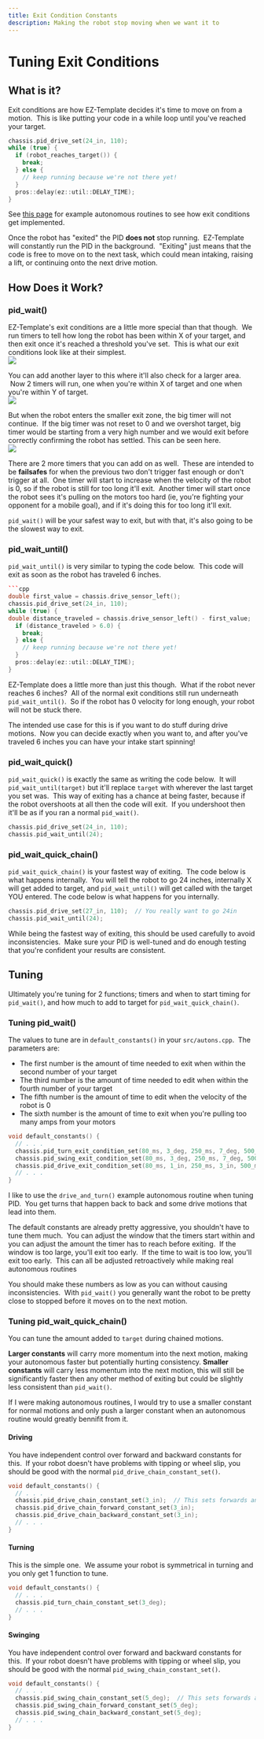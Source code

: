 ```yaml
---
title: Exit Condition Constants
description: Making the robot stop moving when we want it to 
---
```


# Tuning Exit Conditions

## What is it?
Exit conditions are how EZ-Template decides it's time to move on from a motion.  This is like putting your code in a while loop until you've reached your target.  
```cpp
chassis.pid_drive_set(24_in, 110);
while (true) {
  if (robot_reaches_target()) {
    break;
  } else {
    // keep running because we're not there yet!
  }
  pros::delay(ez::util::DELAY_TIME);
}
```

See [this page](https://ez-robotics.github.io/EZ-Template/tutorials/example_autons) for example autonomous routines to see how exit conditions get implemented.  

Once the robot has "exited" the PID **does not** stop running.  EZ-Template will constantly run the PID in the background.  "Exiting" just means that the code is free to move on to the next task, which could mean intaking, raising a lift, or continuing onto the next drive motion.  

## How Does it Work?
### pid_wait()
EZ-Template's exit conditions are a little more special than that though.  We run timers to tell how long the robot has been within X of your target, and then exit once it's reached a threshold you've set.  This is what our exit conditions look like at their simplest.   
![](images/small_timeout.gif) 

You can add another layer to this where it'll also check for a larger area.  Now 2 timers will run, one when you're within X of target and one when you're within Y of target.     
![](images/big_timeout.gif) 

But when the robot enters the smaller exit zone, the big timer will not continue.  If the big timer was not reset to 0 and we overshot target, big timer would be starting from a very high number and we would exit before correctly confirming the robot has settled.  This can be seen here.     
![](images/big_timeout_reset_small_timeout.gif) 

There are 2 more timers that you can add on as well.  These are intended to be **failsafes** for when the previous two don't trigger fast enough or don't trigger at all.  One timer will start to increase when the velocity of the robot is 0, so if the robot is still for too long it'll exit.  Another timer will start once the robot sees it's pulling on the motors too hard (ie, you're fighting your opponent for a mobile goal), and if it's doing this for too long it'll exit.  

`pid_wait()` will be your safest way to exit, but with that, it's also going to be the slowest way to exit.  

### pid_wait_until()
`pid_wait_until()` is very similar to typing the code below.  This code will exit as soon as the robot has traveled 6 inches.  
```cpp
```cpp
double first_value = chassis.drive_sensor_left();
chassis.pid_drive_set(24_in, 110);
while (true) {
double distance_traveled = chassis.drive_sensor_left() - first_value;
  if (distance_traveled > 6.0) {
    break;
  } else {
    // keep running because we're not there yet!
  }
  pros::delay(ez::util::DELAY_TIME);
}
```

EZ-Template does a little more than just this though.  What if the robot never reaches 6 inches?  All of the normal exit conditions still run underneath `pid_wait_until()`.  So if the robot has 0 velocity for long enough, your robot will not be stuck there.  

The intended use case for this is if you want to do stuff during drive motions.  Now you can decide exactly when you want to, and after you've traveled 6 inches you can have your intake start spinning!  

### pid_wait_quick()
`pid_wait_quick()` is exactly the same as writing the code below.  It will `pid_wait_until(target)` but it'll replace `target` with wherever the last target you set was.  This way of exiting has a chance at being faster, because if the robot overshoots at all then the code will exit.  If you undershoot then it'll be as if you ran a normal `pid_wait()`.   
```cpp
chassis.pid_drive_set(24_in, 110);
chassis.pid_wait_until(24);
```

### pid_wait_quick_chain()
`pid_wait_quick_chain()` is your fastest way of exiting.  The code below is what happens internally.  You will tell the robot to go 24 inches, internally X will get added to target, and `pid_wait_until()` will get called with the target YOU entered.  The code below is what happens for you internally.   
```cpp
chassis.pid_drive_set(27_in, 110);  // You really want to go 24in
chassis.pid_wait_until(24);
```

While being the fastest way of exiting, this should be used carefully to avoid inconsistencies.  Make sure your PID is well-tuned and do enough testing that you're confident your results are consistent.  

## Tuning
Ultimately you're tuning for 2 functions; timers and when to start timing for `pid_wait()`, and how much to add to target for `pid_wait_quick_chain()`.  

### Tuning pid_wait()
The values to tune are in `default_constants()` in your `src/autons.cpp`.  The parameters are:
* The first number is the amount of time needed to exit when within the second number of your target  
* The third number is the amount of time needed to edit when within the fourth number of your target   
* The fifth number is the amount of time to edit when the velocity of the robot is 0  
* The sixth number is the amount of time to exit when you're pulling too many amps from your motors  
```cpp
void default_constants() {
  // . . .
  chassis.pid_turn_exit_condition_set(80_ms, 3_deg, 250_ms, 7_deg, 500_ms, 500_ms);
  chassis.pid_swing_exit_condition_set(80_ms, 3_deg, 250_ms, 7_deg, 500_ms, 500_ms);
  chassis.pid_drive_exit_condition_set(80_ms, 1_in, 250_ms, 3_in, 500_ms, 500_ms);
  // . . .
}
```

I like to use the `drive_and_turn()` example autonomous routine when tuning PID.  You get turns that happen back to back and some drive motions that lead into them.  

The default constants are already pretty aggressive, you shouldn't have to tune them much.  You can adjust the window that the timers start within and you can adjust the amount the timer has to reach before exiting.  If the window is too large, you'll exit too early.  If the time to wait is too low, you'll exit too early.  This can all be adjusted retroactively while making real autonomous routines 

You should make these numbers as low as you can without causing inconsistencies.  With `pid_wait()` you generally want the robot to be pretty close to stopped before it moves on to the next motion.  

### Tuning pid_wait_quick_chain()
You can tune the amount added to `target` during chained motions.  

**Larger constants** will carry more momentum into the next motion, making your autonomous faster but potentially hurting consistency.  **Smaller constants** will carry less momentum into the next motion, this will still be significantly faster then any other method of exiting but could be slightly less consistent than `pid_wait()`.  

If I were making autonomous routines, I would try to use a smaller constant for normal motions and only push a larger constant when an autonomous routine would greatly bennifit from it.  


#### Driving
You have independent control over forward and backward constants for this.  If your robot doesn't have problems with tipping or wheel slip, you should be good with the normal `pid_drive_chain_constant_set()`.  
```cpp
void default_constants() {
  // . . .
  chassis.pid_drive_chain_constant_set(3_in);  // This sets forwards and backwards constants
  chassis.pid_drive_chain_forward_constant_set(3_in);
  chassis.pid_drive_chain_backward_constant_set(3_in);
  // . . .
}
```

#### Turning
This is the simple one.  We assume your robot is symmetrical in turning and you only get 1 function to tune.  
```cpp
void default_constants() {
  // . . .
  chassis.pid_turn_chain_constant_set(3_deg);  
  // . . .
}
```

#### Swinging
You have independent control over forward and backward constants for this.  If your robot doesn't have problems with tipping or wheel slip, you should be good with the normal `pid_swing_chain_constant_set()`.  
```cpp
void default_constants() {
  // . . .
  chassis.pid_swing_chain_constant_set(5_deg);  // This sets forwards and backwards constants
  chassis.pid_swing_chain_forward_constant_set(5_deg);
  chassis.pid_swing_chain_backward_constant_set(5_deg);
  // . . .
}
```